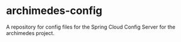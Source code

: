 # archimedes-config

A repository for config files for the Spring Cloud Config Server for the archimedes project.
